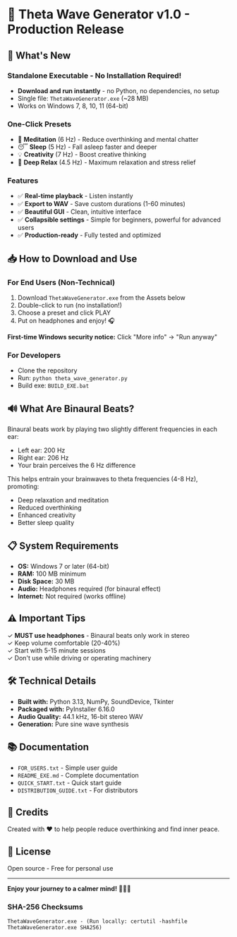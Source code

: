 # 🎉 Theta Wave Generator v1.0 - Production Release

## 🚀 What's New

### Standalone Executable - No Installation Required!
- **Download and run instantly** - no Python, no dependencies, no setup
- Single file: `ThetaWaveGenerator.exe` (~28 MB)
- Works on Windows 7, 8, 10, 11 (64-bit)

### One-Click Presets
- 🧘 **Meditation** (6 Hz) - Reduce overthinking and mental chatter
- 😴 **Sleep** (5 Hz) - Fall asleep faster and deeper
- 💡 **Creativity** (7 Hz) - Boost creative thinking
- 🌊 **Deep Relax** (4.5 Hz) - Maximum relaxation and stress relief

### Features
- ✅ **Real-time playback** - Listen instantly
- ✅ **Export to WAV** - Save custom durations (1-60 minutes)
- ✅ **Beautiful GUI** - Clean, intuitive interface
- ✅ **Collapsible settings** - Simple for beginners, powerful for advanced users
- ✅ **Production-ready** - Fully tested and optimized

## 📥 How to Download and Use

### For End Users (Non-Technical)
1. Download `ThetaWaveGenerator.exe` from the Assets below
2. Double-click to run (no installation!)
3. Choose a preset and click PLAY
4. Put on headphones and enjoy! 🎧

**First-time Windows security notice:** Click "More info" → "Run anyway"

### For Developers
- Clone the repository
- Run: `python theta_wave_generator.py`
- Build exe: `BUILD_EXE.bat`

## 🔊 What Are Binaural Beats?

Binaural beats work by playing two slightly different frequencies in each ear:
- Left ear: 200 Hz
- Right ear: 206 Hz
- Your brain perceives the 6 Hz difference

This helps entrain your brainwaves to theta frequencies (4-8 Hz), promoting:
- Deep relaxation and meditation
- Reduced overthinking
- Enhanced creativity
- Better sleep quality

## 📋 System Requirements

- **OS:** Windows 7 or later (64-bit)
- **RAM:** 100 MB minimum
- **Disk Space:** 30 MB
- **Audio:** Headphones required (for binaural effect)
- **Internet:** Not required (works offline)

## ⚠️ Important Tips

✓ **MUST use headphones** - Binaural beats only work in stereo  
✓ Keep volume comfortable (20-40%)  
✓ Start with 5-15 minute sessions  
✓ Don't use while driving or operating machinery  

## 🛠️ Technical Details

- **Built with:** Python 3.13, NumPy, SoundDevice, Tkinter
- **Packaged with:** PyInstaller 6.16.0
- **Audio Quality:** 44.1 kHz, 16-bit stereo WAV
- **Generation:** Pure sine wave synthesis

## 📚 Documentation

- `FOR_USERS.txt` - Simple user guide
- `README_EXE.md` - Complete documentation
- `QUICK_START.txt` - Quick start guide
- `DISTRIBUTION_GUIDE.txt` - For distributors

## 🙏 Credits

Created with ❤️ to help people reduce overthinking and find inner peace.

## 📄 License

Open source - Free for personal use

---

**Enjoy your journey to a calmer mind!** 🧘‍♂️✨

### SHA-256 Checksums
```
ThetaWaveGenerator.exe - (Run locally: certutil -hashfile ThetaWaveGenerator.exe SHA256)
```

